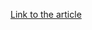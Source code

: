 [Link to the article](https://blog.talosintelligence.com/2020/06/indigodrop-maldocs-cobalt-strike.html)
